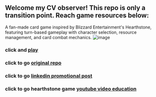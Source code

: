 ## Welcome my CV observer! This repo is only a transition point. Reach game resources below:

A fan-made card game inspired by Blizzard Entertainment's Hearthstone, featuring turn-based gameplay with character selection, resource management, and card combat mechanics.
![image](https://github.com/user-attachments/assets/d808f5fa-9d36-427c-8b73-a0458aef7477)

### click and [play](https://hearthstone-clone-game.vercel.app/)

### click to go [original repo](https://github.com/EnginKARATAS/hearthstone-clone-game)

### click to go [linkedin promotional post](https://www.linkedin.com/feed/update/urn:li:activity:7262299165567696896/)

### click to go hearthstone game [youtube video education](https://www.youtube.com/watch?v=12qs_s56sd4&list=PL2-v8trxz86ABAiUjyR3rjL8f1ZnLyflb) 
